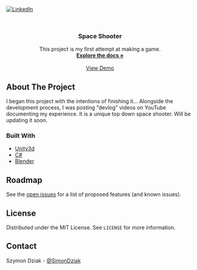 [![LinkedIn][linkedin-shield]][linkedin-url]



<!-- PROJECT LOGO -->
<br />
  <h3 align="center">Space Shooter</h3>

  <p align="center">
    This project is my first attempt at making a game.
    <br />
    <a href="https://github.com/github_username/repo"><strong>Explore the docs »</strong></a>
    <br />
    <br />
    <a href="https://github.com/github_username/repo">View Demo</a>
  </p>
</p>
<!-- ABOUT THE PROJECT -->

## About The Project
 I began this project with the intentions of finishing it... Alongside the development process, I was posting "devlog" videos on YouTube documenting my experience. It is a unique top down space shooter. Will be updating it soon.
 
### Built With

* [Unity3d]()
* [C#]()
* [Blender]()



<!-- ROADMAP -->
## Roadmap

See the [open issues](https://github.com/github_username/repo/issues) for a list of proposed features (and known issues).

<!-- LICENSE -->
## License

Distributed under the MIT License. See `LICENSE` for more information.



<!-- CONTACT -->
## Contact

Szymon Dziak - [@SimonDziak](https://twitter.com/simondziak)

<!-- MARKDOWN LINKS & IMAGES -->
<!-- https://www.markdownguide.org/basic-syntax/#reference-style-links -->
[contributors-shield]: https://img.shields.io/github/contributors/othneildrew/Best-README-Template.svg?style=flat-square
[contributors-url]: https://github.com/othneildrew/Best-README-Template/graphs/contributors
[forks-shield]: https://img.shields.io/github/forks/othneildrew/Best-README-Template.svg?style=flat-square
[forks-url]: https://github.com/othneildrew/Best-README-Template/network/members
[stars-shield]: https://img.shields.io/github/stars/othneildrew/Best-README-Template.svg?style=flat-square
[stars-url]: https://github.com/othneildrew/Best-README-Template/stargazers
[issues-shield]: https://img.shields.io/github/issues/othneildrew/Best-README-Template.svg?style=flat-square
[issues-url]: https://github.com/othneildrew/Best-README-Template/issues
[license-shield]: https://img.shields.io/github/license/othneildrew/Best-README-Template.svg?style=flat-square
[license-url]: https://github.com/othneildrew/Best-README-Template/blob/master/LICENSE.txt
[linkedin-shield]: https://img.shields.io/badge/-LinkedIn-black.svg?style=flat-square&logo=linkedin&colorB=555
[linkedin-url]: https://www.linkedin.com/in/szymondziak/
[product-screenshot]: images/screenshot.png
